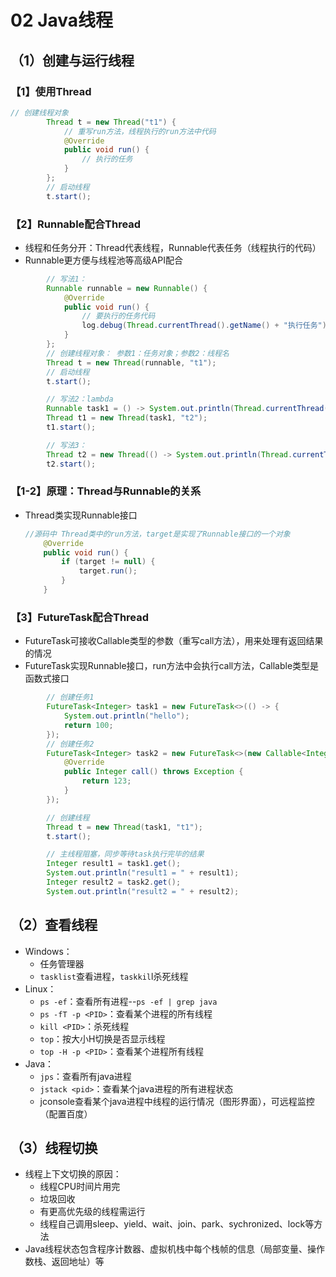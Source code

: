 # 02 Java线程

## （1）创建与运行线程

### 【1】使用Thread

```java
// 创建线程对象
        Thread t = new Thread("t1") {
            // 重写run方法，线程执行的run方法中代码
            @Override
            public void run() {
                // 执行的任务
            }
        };
        // 启动线程
        t.start();
```

### 【2】Runnable配合Thread

- 线程和任务分开：Thread代表线程，Runnable代表任务（线程执行的代码）
- Runnable更方便与线程池等高级API配合

````java
        // 写法1：
        Runnable runnable = new Runnable() {
            @Override
            public void run() {
                // 要执行的任务代码
                log.debug(Thread.currentThread().getName() + "执行任务");
            }
        };
        // 创建线程对象： 参数1：任务对象；参数2：线程名
        Thread t = new Thread(runnable, "t1");
        // 启动线程
        t.start();

        // 写法2：lambda
        Runnable task1 = () -> System.out.println(Thread.currentThread().getName());
        Thread t1 = new Thread(task1, "t2");
        t1.start();

        // 写法3：
        Thread t2 = new Thread(() -> System.out.println(Thread.currentThread().getName()), "t3");
        t2.start();
````

### 【1-2】原理：Thread与Runnable的关系

- Thread类实现Runnable接口

  ```java
  //源码中 Thread类中的run方法，target是实现了Runnable接口的一个对象
      @Override
      public void run() {
          if (target != null) {
              target.run();
          }
      }
  ```

### 【3】FutureTask配合Thread

- FutureTask可接收Callable类型的参数（重写call方法），用来处理有返回结果的情况
- FutureTask实现Runnable接口，run方法中会执行call方法，Callable类型是函数式接口

```java
        // 创建任务1
        FutureTask<Integer> task1 = new FutureTask<>(() -> {
            System.out.println("hello");
            return 100;
        });
        // 创建任务2
        FutureTask<Integer> task2 = new FutureTask<>(new Callable<Integer>() {
            @Override
            public Integer call() throws Exception {
                return 123;
            }
        });

        // 创建线程
        Thread t = new Thread(task1, "t1");
        t.start();

        // 主线程阻塞，同步等待task执行完毕的结果
        Integer result1 = task1.get();
        System.out.println("result1 = " + result1);
        Integer result2 = task2.get();
        System.out.println("result2 = " + result2);
```

## （2）查看线程

- Windows：
  - 任务管理器
  - `tasklist`查看进程，`taskkil`l杀死线程
- Linux：
  - `ps -ef`：查看所有进程--`ps -ef | grep java`
  - `ps -fT -p <PID>`：查看某个进程的所有线程
  - `kill <PID>`：杀死线程
  - `top`：按大小H切换是否显示线程
  - `top -H -p <PID>`：查看某个进程所有线程
- Java：
  - `jps`：查看所有java进程
  - `jstack <pid>`：查看某个java进程的所有进程状态
  - jconsole查看某个java进程中线程的运行情况（图形界面），可远程监控（配置百度）

## （3）线程切换

- 线程上下文切换的原因：
  - 线程CPU时间片用完
  - 垃圾回收
  - 有更高优先级的线程需运行
  - 线程自己调用sleep、yield、wait、join、park、sychronized、lock等方法
- Java线程状态包含程序计数器、虚拟机栈中每个栈帧的信息（局部变量、操作数栈、返回地址）等

## 